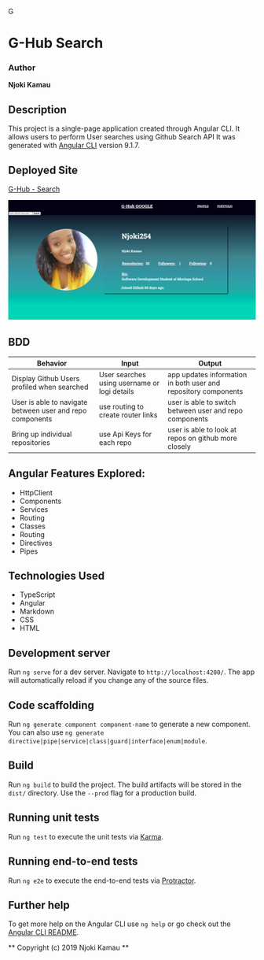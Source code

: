  G
# G-Hub Search

### Author

**Njoki Kamau**

## Description

This project is a single-page application created through Angular CLI. It allows users to perform User searches using Github Search API
It was generated with [Angular CLI](https://github.com/angular/angular-cli) version 9.1.7. 

## Deployed Site 
[G-Hub - Search](https://njoki254.github.io/Github-Search/.)

![**Home Page Screen Shot**](/src/assets/G-HubSearch.jpg)

## BDD

|Behavior | Input| Output|   
|---------|------|-------|
|Display Github Users profiled when searched| User searches using username or logi details| app updates information in both user and repository components|
|User is able to navigate between user and repo components| use routing to create router links| user is able to switch between user and repo components|
|Bring up individual repositories| use Api Keys for each repo| user is able to look at repos on github more closely|





## Angular Features Explored:

- HttpClient
- Components
- Services
- Routing
- Classes
- Routing
- Directives
- Pipes

## Technologies Used

- TypeScript
- Angular
- Markdown
- CSS
- HTML

## Development server

Run `ng serve` for a dev server. Navigate to `http://localhost:4200/`. The app will automatically reload if you change any of the source files.

## Code scaffolding

Run `ng generate component component-name` to generate a new component. You can also use `ng generate directive|pipe|service|class|guard|interface|enum|module`.

## Build

Run `ng build` to build the project. The build artifacts will be stored in the `dist/` directory. Use the `--prod` flag for a production build.

## Running unit tests

Run `ng test` to execute the unit tests via [Karma](https://karma-runner.github.io).

## Running end-to-end tests

Run `ng e2e` to execute the end-to-end tests via [Protractor](http://www.protractortest.org/).

## Further help

To get more help on the Angular CLI use `ng help` or go check out the [Angular CLI README](https://github.com/angular/angular-cli/blob/master/README.md).


** Copyright (c) 2019 Njoki Kamau **